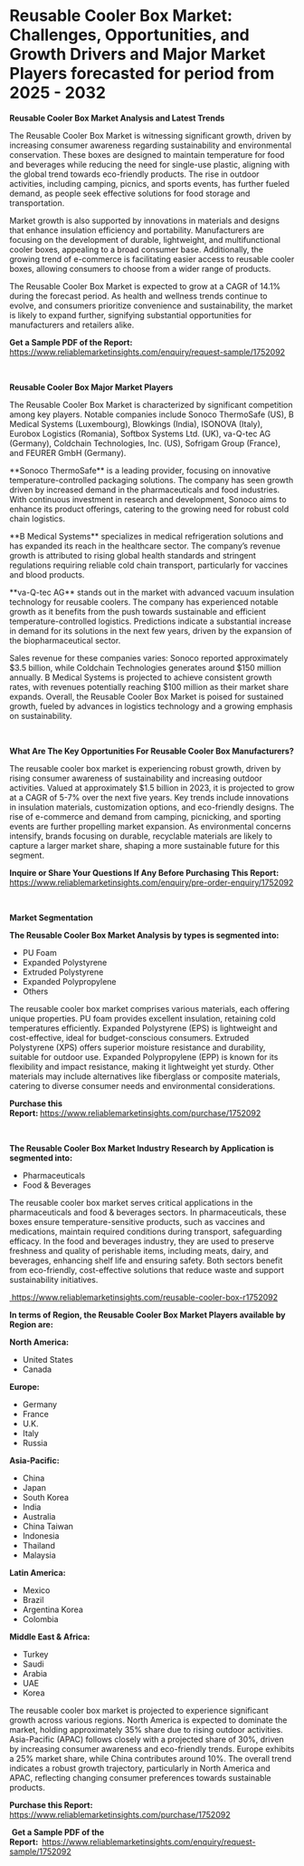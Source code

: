 <p><h1>Reusable Cooler Box Market: Challenges, Opportunities, and Growth Drivers and Major Market Players forecasted for period from 2025 - 2032</h1></p><p><strong>Reusable Cooler Box Market Analysis and Latest Trends</strong></p>
<p><p>The Reusable Cooler Box Market is witnessing significant growth, driven by increasing consumer awareness regarding sustainability and environmental conservation. These boxes are designed to maintain temperature for food and beverages while reducing the need for single-use plastic, aligning with the global trend towards eco-friendly products. The rise in outdoor activities, including camping, picnics, and sports events, has further fueled demand, as people seek effective solutions for food storage and transportation.</p><p>Market growth is also supported by innovations in materials and designs that enhance insulation efficiency and portability. Manufacturers are focusing on the development of durable, lightweight, and multifunctional cooler boxes, appealing to a broad consumer base. Additionally, the growing trend of e-commerce is facilitating easier access to reusable cooler boxes, allowing consumers to choose from a wider range of products.</p><p>The Reusable Cooler Box Market is expected to grow at a CAGR of 14.1% during the forecast period. As health and wellness trends continue to evolve, and consumers prioritize convenience and sustainability, the market is likely to expand further, signifying substantial opportunities for manufacturers and retailers alike.</p></p>
<p><strong>Get a Sample PDF of the Report:&nbsp;</strong> <a href="https://www.reliablemarketinsights.com/enquiry/request-sample/1752092?utm_campaign=2199&utm_medium=2&utm_source=Github&utm_content=ia&utm_term=17042025&utm_id=reusable-cooler-box">https://www.reliablemarketinsights.com/enquiry/request-sample/1752092</a></p>
<p>&nbsp;</p>
<p><strong>Reusable Cooler Box Major Market Players</strong></p>
<p><p>The Reusable Cooler Box Market is characterized by significant competition among key players. Notable companies include Sonoco ThermoSafe (US), B Medical Systems (Luxembourg), Blowkings (India), ISONOVA (Italy), Eurobox Logistics (Romania), Softbox Systems Ltd. (UK), va-Q-tec AG (Germany), Coldchain Technologies, Inc. (US), Sofrigam Group (France), and FEURER GmbH (Germany). </p><p>**Sonoco ThermoSafe** is a leading provider, focusing on innovative temperature-controlled packaging solutions. The company has seen growth driven by increased demand in the pharmaceuticals and food industries. With continuous investment in research and development, Sonoco aims to enhance its product offerings, catering to the growing need for robust cold chain logistics.</p><p>**B Medical Systems** specializes in medical refrigeration solutions and has expanded its reach in the healthcare sector. The company’s revenue growth is attributed to rising global health standards and stringent regulations requiring reliable cold chain transport, particularly for vaccines and blood products.</p><p>**va-Q-tec AG** stands out in the market with advanced vacuum insulation technology for reusable coolers. The company has experienced notable growth as it benefits from the push towards sustainable and efficient temperature-controlled logistics. Predictions indicate a substantial increase in demand for its solutions in the next few years, driven by the expansion of the biopharmaceutical sector.</p><p>Sales revenue for these companies varies: Sonoco reported approximately $3.5 billion, while Coldchain Technologies generates around $150 million annually. B Medical Systems is projected to achieve consistent growth rates, with revenues potentially reaching $100 million as their market share expands. Overall, the Reusable Cooler Box Market is poised for sustained growth, fueled by advances in logistics technology and a growing emphasis on sustainability.</p></p>
<p>&nbsp;</p>
<p><strong>What Are The Key Opportunities For Reusable Cooler Box Manufacturers?</strong></p>
<p><p>The reusable cooler box market is experiencing robust growth, driven by rising consumer awareness of sustainability and increasing outdoor activities. Valued at approximately $1.5 billion in 2023, it is projected to grow at a CAGR of 5-7% over the next five years. Key trends include innovations in insulation materials, customization options, and eco-friendly designs. The rise of e-commerce and demand from camping, picnicking, and sporting events are further propelling market expansion. As environmental concerns intensify, brands focusing on durable, recyclable materials are likely to capture a larger market share, shaping a more sustainable future for this segment.</p></p>
<p><strong>Inquire or Share Your Questions If Any Before Purchasing This Report:</strong> <a href="https://www.reliablemarketinsights.com/enquiry/pre-order-enquiry/1752092?utm_campaign=2199&utm_medium=2&utm_source=Github&utm_content=ia&utm_term=17042025&utm_id=reusable-cooler-box">https://www.reliablemarketinsights.com/enquiry/pre-order-enquiry/1752092</a></p>
<p>&nbsp;</p>
<p><strong>Market Segmentation</strong></p>
<p><strong>The Reusable Cooler Box Market Analysis by types is segmented into:</strong></p>
<p><ul><li>PU Foam</li><li>Expanded Polystyrene</li><li>Extruded Polystyrene</li><li>Expanded Polypropylene</li><li>Others</li></ul></p>
<p><p>The reusable cooler box market comprises various materials, each offering unique properties. PU foam provides excellent insulation, retaining cold temperatures efficiently. Expanded Polystyrene (EPS) is lightweight and cost-effective, ideal for budget-conscious consumers. Extruded Polystyrene (XPS) offers superior moisture resistance and durability, suitable for outdoor use. Expanded Polypropylene (EPP) is known for its flexibility and impact resistance, making it lightweight yet sturdy. Other materials may include alternatives like fiberglass or composite materials, catering to diverse consumer needs and environmental considerations.</p></p>
<p><strong>Purchase this Report:&nbsp;</strong><a href="https://www.reliablemarketinsights.com/purchase/1752092?utm_campaign=2199&utm_medium=2&utm_source=Github&utm_content=ia&utm_term=17042025&utm_id=reusable-cooler-box">https://www.reliablemarketinsights.com/purchase/1752092</a></p>
<p>&nbsp;</p>
<p><strong>The Reusable Cooler Box Market Industry Research by Application is segmented into:</strong></p>
<p><ul><li>Pharmaceuticals</li><li>Food & Beverages</li></ul></p>
<p><p>The reusable cooler box market serves critical applications in the pharmaceuticals and food & beverages sectors. In pharmaceuticals, these boxes ensure temperature-sensitive products, such as vaccines and medications, maintain required conditions during transport, safeguarding efficacy. In the food and beverages industry, they are used to preserve freshness and quality of perishable items, including meats, dairy, and beverages, enhancing shelf life and ensuring safety. Both sectors benefit from eco-friendly, cost-effective solutions that reduce waste and support sustainability initiatives.</p></p>
<p><a href="https://www.reliablemarketinsights.com/reusable-cooler-box-r1752092?utm_campaign=2199&utm_medium=2&utm_source=Github&utm_content=ia&utm_term=17042025&utm_id=reusable-cooler-box">&nbsp;https://www.reliablemarketinsights.com/reusable-cooler-box-r1752092</a></p>
<p><strong>In terms of Region, the Reusable Cooler Box Market Players available by Region are:</strong></p>
<p>
    <p> <strong> North America: </strong>
        <ul>
            <li>United States</li>
            <li>Canada</li>
        </ul>
        </p> 
    <p> <strong> Europe: </strong>
        <ul>
            <li>Germany</li>
            <li>France</li>
            <li>U.K.</li>
            <li>Italy</li>
            <li>Russia</li>
        </ul>
        </p> 
    <p> <strong> Asia-Pacific: </strong>
        <ul>
            <li>China</li>
            <li>Japan</li>
            <li>South Korea</li>
            <li>India</li>
            <li>Australia</li>
            <li>China Taiwan</li>
            <li>Indonesia</li>
            <li>Thailand</li>
            <li>Malaysia</li>
        </ul>
        </p> 
    <p> <strong> Latin America: </strong>
        <ul>
            <li>Mexico</li>
            <li>Brazil</li>
            <li>Argentina Korea</li>
            <li>Colombia</li>
        </ul>
        </p> 
    <p> <strong> Middle East & Africa: </strong>
        <ul>
            <li>Turkey</li>
            <li>Saudi</li>
            <li>Arabia</li>
            <li>UAE</li>
            <li>Korea</li>
        </ul>
    </p>
    </p>
<p><p>The reusable cooler box market is projected to experience significant growth across various regions. North America is expected to dominate the market, holding approximately 35% share due to rising outdoor activities. Asia-Pacific (APAC) follows closely with a projected share of 30%, driven by increasing consumer awareness and eco-friendly trends. Europe exhibits a 25% market share, while China contributes around 10%. The overall trend indicates a robust growth trajectory, particularly in North America and APAC, reflecting changing consumer preferences towards sustainable products.</p></p>
<p><strong>Purchase this Report: </strong><a href="https://www.reliablemarketinsights.com/purchase/1752092?utm_campaign=2199&utm_medium=2&utm_source=Github&utm_content=ia&utm_term=17042025&utm_id=reusable-cooler-box">https://www.reliablemarketinsights.com/purchase/1752092</a></p>
<p>&nbsp;<strong>Get a Sample PDF of the Report:&nbsp;&nbsp;</strong><a href="https://www.reliablemarketinsights.com/enquiry/request-sample/1752092?utm_campaign=2199&utm_medium=2&utm_source=Github&utm_content=ia&utm_term=17042025&utm_id=reusable-cooler-box">https://www.reliablemarketinsights.com/enquiry/request-sample/1752092</a></p>
<p><strong></strong></p>
<p><p></p><p></p><p></p></p>